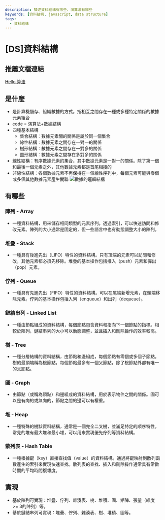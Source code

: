 ```yaml
---
description: 描述資料結構有哪些、演算法有哪些
keywords: [資料結構, javascript, data structure]
tags:
  - 資料結構
---
```


# [DS]資料結構

## 推薦文檔連結
[Hello 算法](https://www.hello-algo.com/zh-hant)

## 是什麼

- 是計算機儲存、組織數據的方式，指相互之間存在一種或多種特定關係的數據元素組合
- code = 演算法+數據結構
- 四種基本結構
  - 集合結構：數據元素間的關係是屬於同一個集合
  - 線性結構：數據元素之間存在一對一的關係
  - 樹形結構：數據元素之間存在一對多的關係
  - 圖形結構：數據元素之間存在多對多的關係
- 線性結構：有序數據元素的集合，其中數據元素是一對一的關係。除了第一個和最後一個元素之外，其他數據元素都是首尾相接的
- 非線性結構：各個數據元素不再保持在一個線性序列中，每個元素可能與零個或多個其他數據元素產生關聯
![數據的邏輯結構](https://camo.githubusercontent.com/82d6f15a51d9409b183abe4274a72018bd5188f7a4b2cd86b33c43ceeb35b9ad/68747470733a2f2f7374617469632e7675652d6a732e636f6d2f39616564633564302d316161362d313165632d386536342d3931666465633066303561312e706e67)

## 有哪些
### 陣列 - Array
* 一種資料結構，用來儲存相同類型的元素序列。透過索引，可以快速訪問和修改元素。陣列的大小通常是固定的，但一些語言中也有動態調整大小的陣列。

### 堆疊 - Stack
* 一種具有後進先出（LIFO）特性的資料結構。只有頂端的元素可以訪問和修改，其他元素都必須先移除。堆疊的基本操作包括推入（push）元素和彈出（pop）元素。

### 佇列 - Queue
* 一種具有先進先出（FIFO）特性的資料結構。可以在尾端新增元素，在頭端移除元素。佇列的基本操作包括入列（enqueue）和出列（dequeue）。

### 鏈結串列 - Linked List
* 一種由節點組成的資料結構，每個節點包含資料和指向下一個節點的指標。相較於陣列，鏈結串列的大小可以動態調整，並且插入和刪除操作的效率較高。

### 樹 - Tree
* 一種分層結構的資料結構，由節點和邊組成，每個節點有零個或多個子節點。樹的最頂端稱為根節點，每個節點最多有一個父節點，除了根節點外都有唯一的父節點。

### 圖 - Graph
* 由節點（或稱為頂點）和邊組成的資料結構，用於表示物件之間的關係。圖可以是有向的或無向的，節點之間的邊可以有權重。

### 堆 - Heap
* 一種特殊的樹狀資料結構，通常是一個完全二叉樹，並滿足特定的順序特性。常見的堆有最大堆和最小堆，可以用來實現優先佇列等資料結構。

### 散列表 - Hash Table
* 一種根據鍵（key）直接查找值（value）的資料結構。通過將鍵映射到散列函數產生的索引來實現快速查找。散列表的查找、插入和刪除操作通常具有常數時間的平均時間複雜度。


## 實現
* 基於陣列可實現：堆疊、佇列、雜湊表、樹、堆積、圖、矩陣、張量（維度 >= 3的陣列）等。
* 基於鏈結串列可實現：堆疊、佇列、雜湊表、樹、堆積、圖等。


